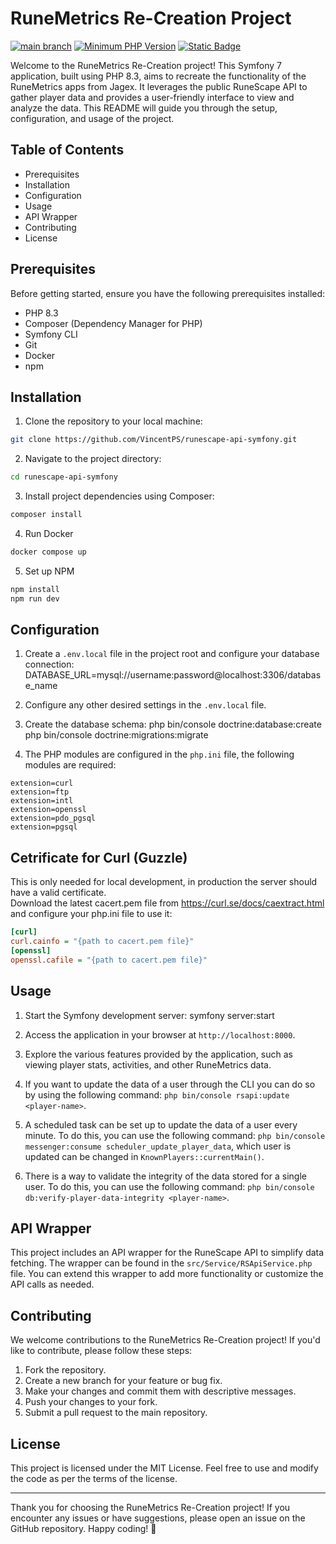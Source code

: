 # RuneMetrics Re-Creation Project

[![main branch](https://github.com/VincentPS/runescape-api-symfony/actions/workflows/lintAndTests.yml/badge.svg)](https://github.com/VincentPS/runescape-api-symfony)
[![Minimum PHP Version](https://img.shields.io/badge/php-%3E%3D_8.3-8892BF.svg?logo=php)](https://www.php.net/releases/8.3/en.php)
[![Static Badge](https://img.shields.io/badge/symfony-%3E%3D_7.2-green?logo=symfony)](https://symfony.com/releases/7.2)


Welcome to the RuneMetrics Re-Creation project! This Symfony 7 application, built using PHP 8.3, aims to recreate the functionality of the RuneMetrics apps from Jagex. It leverages the public RuneScape API to gather player data and provides a user-friendly interface to view and analyze the data. This README will guide you through the setup, configuration, and usage of the project.

## Table of Contents

- Prerequisites
- Installation
- Configuration
- Usage
- API Wrapper
- Contributing
- License

## Prerequisites

Before getting started, ensure you have the following prerequisites installed:

- PHP 8.3
- Composer (Dependency Manager for PHP)
- Symfony CLI
- Git
- Docker
- npm

## Installation

1. Clone the repository to your local machine:
```bash
git clone https://github.com/VincentPS/runescape-api-symfony.git
```

2. Navigate to the project directory:
```bash
cd runescape-api-symfony
```

3. Install project dependencies using Composer:
```bash
composer install
```

4. Run Docker
```bash
docker compose up
```

5. Set up NPM
```bash
npm install
npm run dev
```

## Configuration

1. Create a `.env.local` file in the project root and configure your database connection:
   DATABASE_URL=mysql://username:password@localhost:3306/database_name

2. Configure any other desired settings in the `.env.local` file.

3. Create the database schema:
   php bin/console doctrine:database:create
   php bin/console doctrine:migrations:migrate

4. The PHP modules are configured in the `php.ini` file, the following modules are required:
 ```
extension=curl
extension=ftp
extension=intl
extension=openssl
extension=pdo_pgsql
extension=pgsql
```

## Cetrificate for Curl (Guzzle)
This is only needed for local development, in production the server should have a valid certificate.  
Download the latest cacert.pem file from https://curl.se/docs/caextract.html and configure your php.ini file to use it:
 ```ini
 [curl]
 curl.cainfo = "{path to cacert.pem file}"
 [openssl]
 openssl.cafile = "{path to cacert.pem file}"
 ```

## Usage

1. Start the Symfony development server:
   symfony server:start

2. Access the application in your browser at `http://localhost:8000`.

3. Explore the various features provided by the application, such as viewing player stats, activities, and other RuneMetrics data.

4. If you want to update the data of a user through the CLI you can do so by using the following command:
   ```php bin/console rsapi:update <player-name>```.

5. A scheduled task can be set up to update the data of a user every minute. To do this, you can use the following command:
   ```php bin/console messenger:consume scheduler_update_player_data```, which user is updated can be changed in ```KnownPlayers::currentMain()```.

6. There is a way to validate the integrity of the data stored for a single user. To do this, you can use the following command:
   ```php bin/console db:verify-player-data-integrity <player-name>```.

## API Wrapper

This project includes an API wrapper for the RuneScape API to simplify data fetching. The wrapper can be found in the `src/Service/RSApiService.php` file. You can extend this wrapper to add more functionality or customize the API calls as needed.

## Contributing

We welcome contributions to the RuneMetrics Re-Creation project! If you'd like to contribute, please follow these steps:

1. Fork the repository.
2. Create a new branch for your feature or bug fix.
3. Make your changes and commit them with descriptive messages.
4. Push your changes to your fork.
5. Submit a pull request to the main repository.

## License

This project is licensed under the MIT License. Feel free to use and modify the code as per the terms of the license.

---

Thank you for choosing the RuneMetrics Re-Creation project! If you encounter any issues or have suggestions, please open an issue on the GitHub repository. Happy coding! 🚀


